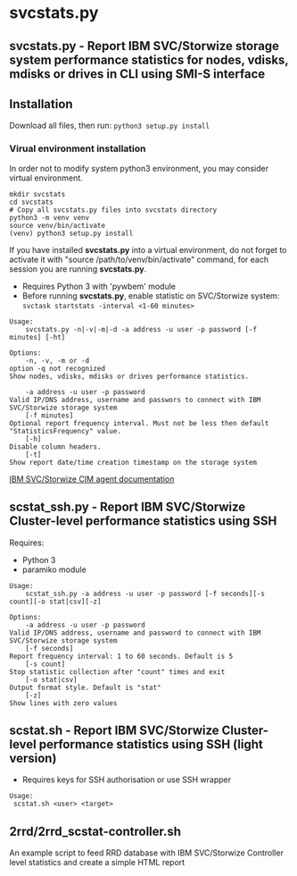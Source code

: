 # svcstats.py
## svcstats.py - Report IBM SVC/Storwize storage system performance statistics for nodes, vdisks, mdisks or drives in CLI using SMI-S interface

## Installation

Download all files, then run:
```python3 setup.py install```

### Virual environment installation
In order not to modify system python3 environment, you may consider virtual environment.
```
mkdir svcstats
cd svcstats
# Copy all svcstats.py files into svcstats directory
python3 -m venv venv
source venv/bin/activate
(venv) python3 setup.py install
```

If you have installed **svcstats.py** into a virtual environment, do not forget to activate it with "source /path/to/venv/bin/activate" command, for each session you are running **svcstats.py**.


* Requires Python 3 with 'pywbem' module
* Before running **svcstats.py**, enable statistic on SVC/Storwize system: ```svctask startstats -interval <1-60 minutes>```


```
Usage:
    svcstats.py -n|-v|-m|-d -a address -u user -p password [-f minutes] [-ht]

Options:
    -n, -v, -m or -d
option -q not recognized 
Show nodes, vdisks, mdisks or drives performance statistics.

    -a address -u user -p password
Valid IP/DNS address, username and passwors to connect with IBM SVC/Storwize storage system
    [-f minutes]
Optional report frequency interval. Must not be less then default "StatisticsFrequency" value.
    [-h]
Disable column headers.
    [-t]
Show report date/time creation timestamp on the storage system
```

[IBM SVC/Storwize CIM agent documentation](https://www.ibm.com/support/knowledgecenter/STPVGU/com.ibm.storage.svc.console.720.doc/svc_sdkintro_215ebp.html)

## scstat_ssh.py - Report IBM SVC/Storwize Cluster-level performance statistics using SSH

Requires:
* Python 3 
* paramiko module

```
Usage:
	scstat_ssh.py -a address -u user -p password [-f seconds][-s count][-o stat|csv][-z]

Options:
	-a address -u user -p password
Valid IP/DNS address, username and password to connect with IBM SVC/Storwize storage system
	[-f seconds]
Report frequency interval: 1 to 60 seconds. Default is 5
	[-s count]
Stop statistic collection after "count" times and exit
	[-o stat|csv]
Output format style. Default is "stat"
	[-z]
Show lines with zero values
```

## scstat.sh - Report IBM SVC/Storwize Cluster-level performance statistics using SSH (light version)
* Requires keys for SSH authorisation or use SSH wrapper
```
Usage:
 scstat.sh <user> <target>
```

## 2rrd/2rrd_scstat-controller.sh
An example script to feed RRD database with IBM SVC/Storwize Controller level statistics and create a simple HTML report
